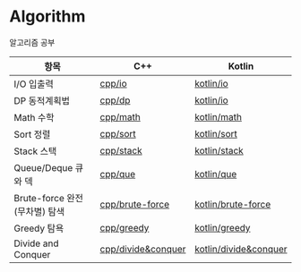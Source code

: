 # Algorithm
알고리즘 공부

|항목               |C++              |Kotlin                 |
|------------------|-----------------|-----------------------|
|I/O 입출력                    |[cpp/io](cpp/io)|[kotlin/io](kotlin/io)|
|DP 동적계획법                 |[cpp/dp](cpp/dp)|[kotlin/io](kotlin/dp)|
|Math 수학                    |[cpp/math](cpp/math)|[kotlin/math](kotlin/math)|
|Sort 정렬                    |[cpp/sort](cpp/sort)|[kotlin/sort](kotlin/sort)|
|Stack 스택                   |[cpp/stack](cpp/stack)|[kotlin/stack](kotlin/stack)|
|Queue/Deque 큐와 덱           |[cpp/que](cpp/que)|[kotlin/que](kotlin/que)|
|Brute-force 완전(무차별) 탐색  |[cpp/brute-force](cpp/brute-force)|[kotlin/brute-force](kotlin/brute-force)|
|Greedy 탐욕                  |[cpp/greedy](cpp/greedy)|[kotlin/greedy](kotlin/greedy)|
|Divide and Conquer          |[cpp/divide&conquer](cpp/divide&conquer)|[kotlin/divide&conquer](kotlin/divide&conquer)|

